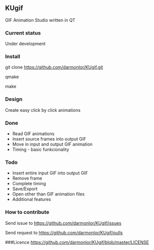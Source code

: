 ## KUgif
GIF Animation Studio written in QT

### Current status
Under development

### Install
git clone https://github.com/darmonlor/KUgif.git

qmake

make

### Design
Create easy click by click animations

### Done
* Read GIF animations
* Insert source frames into output GIF
* Move in input and output GIF animation
* Timing - basic funkcionality

### Todo
* Insert entire input GIF into output GIF
* Remove frame
* Complete timing
* Save/Export
* Open other than GIF animation files
* Additional features

### How to contribute
Send issue to https://github.com/darmonlor/KUgif/issues

Send request to https://github.com/darmonlor/KUgif/pulls

###Licence
https://github.com/darmonlor/KUgif/blob/master/LICENSE
